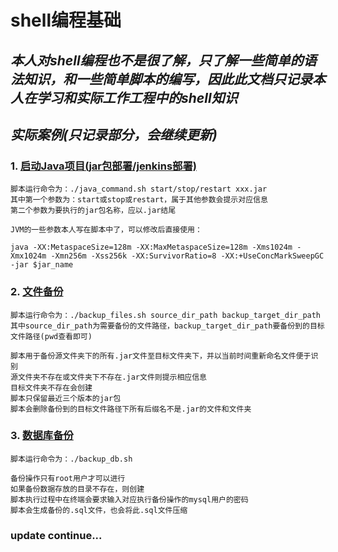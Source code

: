 # shell编程基础

## ***本人对shell编程也不是很了解，只了解一些简单的语法知识，和一些简单脚本的编写，因此此文档只记录本人在学习和实际工作工程中的shell知识***


## ***实际案例(只记录部分，会继续更新)***

### 1. [启动Java项目(jar包部署/jenkins部署)](https://github.com/zexiangzhang/linux/blob/main/SHELL%E7%BC%96%E7%A8%8B%E5%9F%BA%E7%A1%80/shell_files/java_command.sh)

	脚本运行命令为：./java_command.sh start/stop/restart xxx.jar
	其中第一个参数为：start或stop或restart，属于其他参数会提示对应信息
	第二个参数为要执行的jar包名称，应以.jar结尾
	
	JVM的一些参数本人写在脚本中了，可以修改后直接使用：
	
	java -XX:MetaspaceSize=128m -XX:MaxMetaspaceSize=128m -Xms1024m -Xmx1024m -Xmn256m -Xss256k -XX:SurvivorRatio=8 -XX:+UseConcMarkSweepGC -jar $jar_name 


### 2. [文件备份](https://github.com/zexiangzhang/linux/blob/main/SHELL%E7%BC%96%E7%A8%8B%E5%9F%BA%E7%A1%80/shell_files/backup_files.sh)

	脚本运行命令为：./backup_files.sh source_dir_path backup_target_dir_path
	其中source_dir_path为需要备份的文件路径，backup_target_dir_path要备份到的目标文件路径(pwd查看即可)

	脚本用于备份源文件夹下的所有.jar文件至目标文件夹下，并以当前时间重新命名文件便于识别
	源文件夹不存在或文件夹下不存在.jar文件则提示相应信息
	目标文件夹不存在会创建
	脚本只保留最近三个版本的jar包
	脚本会删除备份到的目标文件路径下所有后缀名不是.jar的文件和文件夹
    

### 3. [数据库备份](https://github.com/zexiangzhang/linux/blob/main/SHELL%E7%BC%96%E7%A8%8B%E5%9F%BA%E7%A1%80/shell_files/backup_db.sh)

	脚本运行命令为：./backup_db.sh
	
	备份操作只有root用户才可以进行
	如果备份数据存放的目录不存在，则创建
	脚本执行过程中在终端会要求输入对应执行备份操作的mysql用户的密码
	脚本会生成备份的.sql文件，也会将此.sql文件压缩


### update continue...